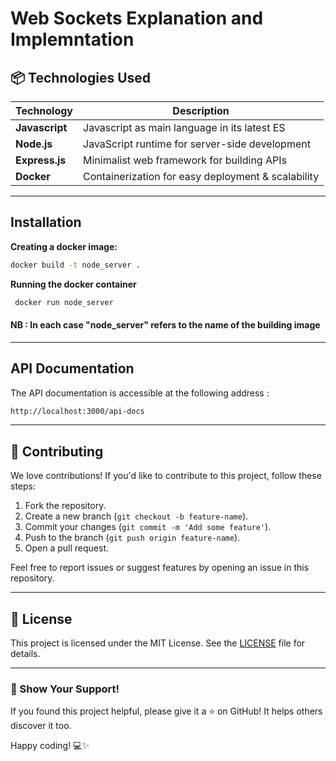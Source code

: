 

# Web Sockets Explanation and Implemntation

## 📦 Technologies Used

| Technology      | Description                                      |
|----------------|--------------------------------------------------|
| **Javascript** | Javascript as main language in its latest ES    |
| **Node.js**    | JavaScript runtime for server-side development   |
| **Express.js** | Minimalist web framework for building APIs       |
| **Docker**     | Containerization for easy deployment & scalability |

---

## Installation

**Creating a docker image:**
```bash
docker build -t node_server .
```

**Running the docker container**
```bash
 docker run node_server
```
#### NB : In each case "node_server" refers to the name of the building image

---

## API Documentation
The API documentation is accessible at the following address :

```sh
http://localhost:3000/api-docs
 ```
---

## 🤝 Contributing

We love contributions! If you'd like to contribute to this project, follow these steps:

1. Fork the repository.
2. Create a new branch (`git checkout -b feature-name`).
3. Commit your changes (`git commit -m 'Add some feature'`).
4. Push to the branch (`git push origin feature-name`).
5. Open a pull request.

Feel free to report issues or suggest features by opening an issue in this repository.

---

## 📄 License

This project is licensed under the MIT License. See the [LICENSE](LICENSE) file for details.

---

### 🌟 Show Your Support!

If you found this project helpful, please give it a ⭐ on GitHub! It helps others discover it too.


Happy coding! 💻✨

